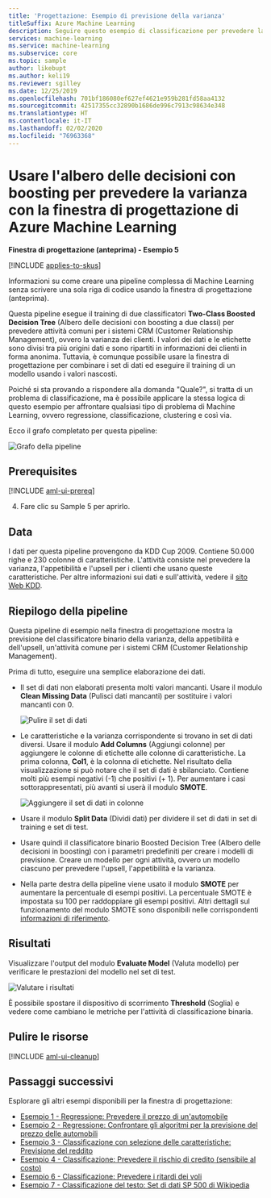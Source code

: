 ```yaml
---
title: 'Progettazione: Esempio di previsione della varianza'
titleSuffix: Azure Machine Learning
description: Seguire questo esempio di classificazione per prevedere la varianza con la finestra di progettazione di Azure Machine Learning gli alberi delle decisioni con boosting.
services: machine-learning
ms.service: machine-learning
ms.subservice: core
ms.topic: sample
author: likebupt
ms.author: keli19
ms.reviewer: sgilley
ms.date: 12/25/2019
ms.openlocfilehash: 701bf186080ef627ef4621e959b281fd58aa4132
ms.sourcegitcommit: 42517355cc32890b1686de996c7913c98634e348
ms.translationtype: HT
ms.contentlocale: it-IT
ms.lasthandoff: 02/02/2020
ms.locfileid: "76963368"
---
```

# <a name="use-boosted-decision-tree-to-predict-churn-with-azure-machine-learning-designer"></a>Usare l'albero delle decisioni con boosting per prevedere la varianza con la finestra di progettazione di Azure Machine Learning

**Finestra di progettazione (anteprima) - Esempio 5**

[!INCLUDE [applies-to-skus](../../includes/aml-applies-to-enterprise-sku.md)]

Informazioni su come creare una pipeline complessa di Machine Learning senza scrivere una sola riga di codice usando la finestra di progettazione (anteprima).

Questa pipeline esegue il training di due classificatori **Two-Class Boosted Decision Tree** (Albero delle decisioni con boosting a due classi) per prevedere attività comuni per i sistemi CRM (Customer Relationship Management), ovvero la varianza dei clienti. I valori dei dati e le etichette sono divisi tra più origini dati e sono ripartiti in informazioni dei clienti in forma anonima. Tuttavia, è comunque possibile usare la finestra di progettazione per combinare i set di dati ed eseguire il training di un modello usando i valori nascosti.

Poiché si sta provando a rispondere alla domanda "Quale?", si tratta di un problema di classificazione, ma è possibile applicare la stessa logica di questo esempio per affrontare qualsiasi tipo di problema di Machine Learning, ovvero regressione, classificazione, clustering e così via.

Ecco il grafo completato per questa pipeline:

![Grafo della pipeline](./media/how-to-designer-sample-classification-churn/pipeline-graph.png)

## <a name="prerequisites"></a>Prerequisites

[!INCLUDE [aml-ui-prereq](../../includes/aml-ui-prereq.md)]

4. Fare clic su Sample 5 per aprirlo. 

## <a name="data"></a>Data

I dati per questa pipeline provengono da KDD Cup 2009. Contiene 50.000 righe e 230 colonne di caratteristiche. L'attività consiste nel prevedere la varianza, l'appetibilità e l'upsell per i clienti che usano queste caratteristiche. Per altre informazioni sui dati e sull'attività, vedere il [sito Web KDD](https://www.kdd.org/kdd-cup/view/kdd-cup-2009).

## <a name="pipeline-summary"></a>Riepilogo della pipeline

Questa pipeline di esempio nella finestra di progettazione mostra la previsione del classificatore binario della varianza, della appetibilità e dell'upsell, un'attività comune per i sistemi CRM (Customer Relationship Management).

Prima di tutto, eseguire una semplice elaborazione dei dati.

- Il set di dati non elaborati presenta molti valori mancanti. Usare il modulo **Clean Missing Data** (Pulisci dati mancanti) per sostituire i valori mancanti con 0.

    ![Pulire il set di dati](media/how-to-designer-sample-classification-churn/sample5-dataset-1225.png)

- Le caratteristiche e la varianza corrispondente si trovano in set di dati diversi. Usare il modulo **Add Columns** (Aggiungi colonne) per aggiungere le colonne di etichette alle colonne di caratteristiche. La prima colonna, **Col1**, è la colonna di etichette. Nel risultato della visualizzazione si può notare che il set di dati è sbilanciato. Contiene molti più esempi negativi (-1) che positivi (+ 1). Per aumentare i casi sottorappresentati, più avanti si userà il modulo **SMOTE**.

    ![Aggiungere il set di dati in colonne](./media/how-to-designer-sample-classification-churn/sample5-addcol-1225.png)



- Usare il modulo **Split Data** (Dividi dati) per dividere il set di dati in set di training e set di test.

- Usare quindi il classificatore binario Boosted Decision Tree (Albero delle decisioni in boosting) con i parametri predefiniti per creare i modelli di previsione. Creare un modello per ogni attività, ovvero un modello ciascuno per prevedere l'upsell, l'appetibilità e la varianza.

- Nella parte destra della pipeline viene usato il modulo **SMOTE** per aumentare la percentuale di esempi positivi. La percentuale SMOTE è impostata su 100 per raddoppiare gli esempi positivi. Altri dettagli sul funzionamento del modulo SMOTE sono disponibili nelle corrispondenti [informazioni di riferimento](algorithm-module-reference/smote.md).

## <a name="results"></a>Risultati

Visualizzare l'output del modulo **Evaluate Model** (Valuta modello) per verificare le prestazioni del modello nel set di test. 

![Valutare i risultati](./media/how-to-designer-sample-classification-churn/sample5-evaluate-1225.png)

 È possibile spostare il dispositivo di scorrimento **Threshold** (Soglia) e vedere come cambiano le metriche per l'attività di classificazione binaria. 

## <a name="clean-up-resources"></a>Pulire le risorse

[!INCLUDE [aml-ui-cleanup](../../includes/aml-ui-cleanup.md)]

## <a name="next-steps"></a>Passaggi successivi

Esplorare gli altri esempi disponibili per la finestra di progettazione:

- [Esempio 1 - Regressione: Prevedere il prezzo di un'automobile](how-to-designer-sample-regression-automobile-price-basic.md)
- [Esempio 2 - Regressione: Confrontare gli algoritmi per la previsione del prezzo delle automobili](how-to-designer-sample-regression-automobile-price-compare-algorithms.md)
- [Esempio 3 - Classificazione con selezione delle caratteristiche: Previsione del reddito](how-to-designer-sample-classification-predict-income.md)
- [Esempio 4 - Classificazione: Prevedere il rischio di credito (sensibile al costo)](how-to-designer-sample-classification-credit-risk-cost-sensitive.md)
- [Esempio 6 - Classificazione: Prevedere i ritardi dei voli](how-to-designer-sample-classification-flight-delay.md)
- [Esempio 7 - Classificazione del testo: Set di dati SP 500 di Wikipedia](how-to-designer-sample-text-classification.md)
